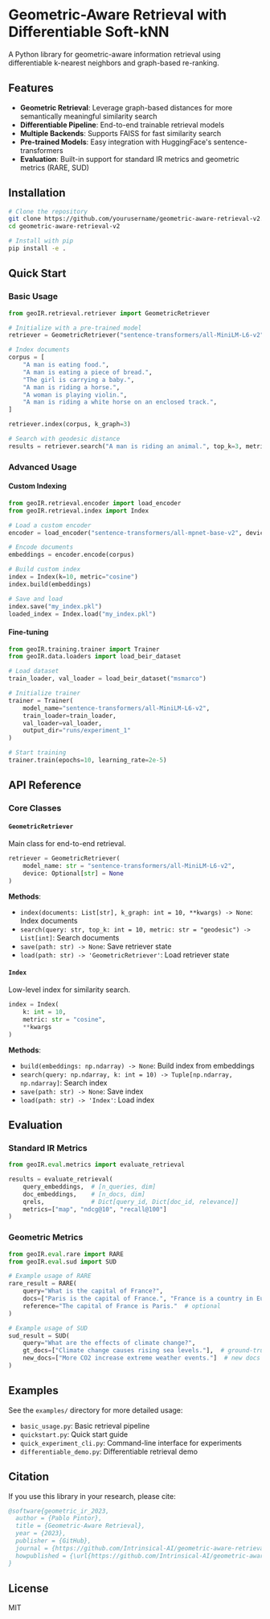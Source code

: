 # Geometric-Aware Retrieval with Differentiable Soft-kNN

A Python library for geometric-aware information retrieval using differentiable k-nearest neighbors and graph-based re-ranking.

## Features

- **Geometric Retrieval**: Leverage graph-based distances for more semantically meaningful similarity search
- **Differentiable Pipeline**: End-to-end trainable retrieval models
- **Multiple Backends**: Supports FAISS for fast similarity search
- **Pre-trained Models**: Easy integration with HuggingFace's sentence-transformers
- **Evaluation**: Built-in support for standard IR metrics and geometric metrics (RARE, SUD)

## Installation

```bash
# Clone the repository
git clone https://github.com/yourusername/geometric-aware-retrieval-v2.git
cd geometric-aware-retrieval-v2

# Install with pip
pip install -e .
```

## Quick Start

### Basic Usage

```python
from geoIR.retrieval.retriever import GeometricRetriever

# Initialize with a pre-trained model
retriever = GeometricRetriever("sentence-transformers/all-MiniLM-L6-v2")

# Index documents
corpus = [
    "A man is eating food.",
    "A man is eating a piece of bread.",
    "The girl is carrying a baby.",
    "A man is riding a horse.",
    "A woman is playing violin.",
    "A man is riding a white horse on an enclosed track.",
]

retriever.index(corpus, k_graph=3)

# Search with geodesic distance
results = retriever.search("A man is riding an animal.", top_k=3, metric="geodesic")
```

### Advanced Usage

#### Custom Indexing

```python
from geoIR.retrieval.encoder import load_encoder
from geoIR.retrieval.index import Index

# Load a custom encoder
encoder = load_encoder("sentence-transformers/all-mpnet-base-v2", device="cuda")

# Encode documents
embeddings = encoder.encode(corpus)

# Build custom index
index = Index(k=10, metric="cosine")
index.build(embeddings)

# Save and load
index.save("my_index.pkl")
loaded_index = Index.load("my_index.pkl")
```

#### Fine-tuning

```python
from geoIR.training.trainer import Trainer
from geoIR.data.loaders import load_beir_dataset

# Load dataset
train_loader, val_loader = load_beir_dataset("msmarco")

# Initialize trainer
trainer = Trainer(
    model_name="sentence-transformers/all-MiniLM-L6-v2",
    train_loader=train_loader,
    val_loader=val_loader,
    output_dir="runs/experiment_1"
)

# Start training
trainer.train(epochs=10, learning_rate=2e-5)
```

## API Reference

### Core Classes

#### `GeometricRetriever`

Main class for end-to-end retrieval.

```python
retriever = GeometricRetriever(
    model_name: str = "sentence-transformers/all-MiniLM-L6-v2",
    device: Optional[str] = None
)
```

**Methods**:
- `index(documents: List[str], k_graph: int = 10, **kwargs) -> None`: Index documents
- `search(query: str, top_k: int = 10, metric: str = "geodesic") -> List[int]`: Search documents
- `save(path: str) -> None`: Save retriever state
- `load(path: str) -> 'GeometricRetriever'`: Load retriever state

#### `Index`

Low-level index for similarity search.

```python
index = Index(
    k: int = 10,
    metric: str = "cosine",
    **kwargs
)
```

**Methods**:
- `build(embeddings: np.ndarray) -> None`: Build index from embeddings
- `search(query: np.ndarray, k: int = 10) -> Tuple[np.ndarray, np.ndarray]`: Search index
- `save(path: str) -> None`: Save index
- `load(path: str) -> 'Index'`: Load index

## Evaluation

### Standard IR Metrics

```python
from geoIR.eval.metrics import evaluate_retrieval

results = evaluate_retrieval(
    query_embeddings,  # [n_queries, dim]
    doc_embeddings,    # [n_docs, dim]
    qrels,             # Dict[query_id, Dict[doc_id, relevance]]
    metrics=["map", "ndcg@10", "recall@100"]
)
```

### Geometric Metrics

```python
from geoIR.eval.rare import RARE
from geoIR.eval.sud import SUD

# Example usage of RARE
rare_result = RARE(
    query="What is the capital of France?",
    docs=["Paris is the capital of France.", "France is a country in Europe."],
    reference="The capital of France is Paris."  # optional
)

# Example usage of SUD
sud_result = SUD(
    query="What are the effects of climate change?",
    gt_docs=["Climate change causes rising sea levels."],  # ground-truth docs
    new_docs=["More CO2 increase extreme weather events."]  # new docs to evaluate
)
```

## Examples

See the `examples/` directory for more detailed usage:

- `basic_usage.py`: Basic retrieval pipeline
- `quickstart.py`: Quick start guide
- `quick_experiment_cli.py`: Command-line interface for experiments
- `differentiable_demo.py`: Differentiable retrieval demo

## Citation

If you use this library in your research, please cite:

```bibtex
@software{geometric_ir_2023,
  author = {Pablo Pintor},
  title = {Geometric-Aware Retrieval},
  year = {2023},
  publisher = {GitHub},
  journal = {https://github.com/Intrinsical-AI/geometric-aware-retrieval-v2},
  howpublished = {\url{https://github.com/Intrinsical-AI/geometric-aware-retrieval-v2}}
}
```

## License

MIT
